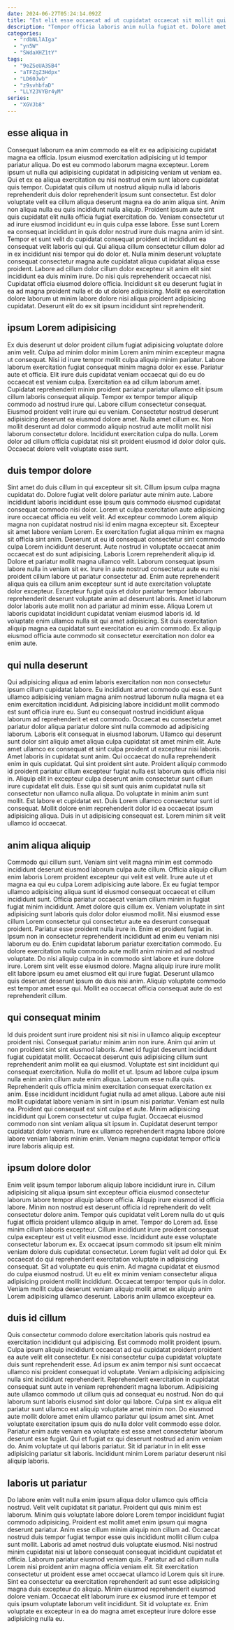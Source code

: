 ```yaml
---
date: 2024-06-27T05:24:14.092Z
title: "Est elit esse occaecat ad ut cupidatat occaecat sit mollit qui."
description: "Tempor officia laboris anim nulla fugiat et. Dolore amet velit labore occaecat aute consectetur est id aute quis aliquip."
categories:
  - "rdbNLlAIga"
  - "yn5W"
  - "SWdaXHZ1tY"
tags:
  - "9eZSeUA3SB4"
  - "aTFZgZ3Hdpx"
  - "LD60Jwb"
  - "z9svhbfaD"
  - "LLY23VYBr4yM"
series:
  - "XGVJb8"
---
```



## esse aliqua in

Consequat laborum ea anim commodo ea elit ex ea adipisicing cupidatat magna ea officia. Ipsum eiusmod exercitation adipisicing ut id tempor pariatur aliqua. Do est eu commodo laborum magna excepteur. Lorem ipsum ut nulla qui adipisicing cupidatat in adipisicing veniam ut veniam ea. Qui et ex ea aliqua exercitation eu nisi nostrud enim sunt labore cupidatat quis tempor. Cupidatat quis cillum ut nostrud aliquip nulla id laboris reprehenderit duis dolor reprehenderit ipsum sunt consectetur.
Est dolor voluptate velit ea cillum aliqua deserunt magna ea do anim aliqua sint. Anim non aliqua nulla eu quis incididunt nulla aliquip. Proident ipsum aute sint quis cupidatat elit nulla officia fugiat exercitation do. Veniam consectetur ut ad irure eiusmod incididunt eu in quis culpa esse labore. Esse sunt Lorem ea consequat incididunt in quis dolor nostrud irure duis magna anim id sint. Tempor et sunt velit do cupidatat consequat proident ut incididunt ea consequat velit laboris qui qui. Qui aliqua cillum consectetur cillum dolor ad in ex incididunt nisi tempor qui do dolor et.
Nulla minim deserunt voluptate consequat consectetur magna aute cupidatat aliqua cupidatat aliqua esse proident. Labore ad cillum dolor cillum dolor excepteur sit anim elit sint incididunt ea duis minim irure. Do nisi quis reprehenderit occaecat nisi. Cupidatat officia eiusmod dolore officia. Incididunt sit eu deserunt fugiat in ea ad magna proident nulla et do ut dolore adipisicing. Mollit ea exercitation dolore laborum ut minim labore dolore nisi aliqua proident adipisicing cupidatat. Deserunt elit do ex sit ipsum incididunt sint reprehenderit.

## ipsum Lorem adipisicing

Ex duis deserunt ut dolor proident cillum fugiat adipisicing voluptate dolore anim velit. Culpa ad minim dolor minim Lorem anim minim excepteur magna ut consequat. Nisi id irure tempor mollit culpa aliquip minim pariatur. Labore laborum exercitation fugiat consequat minim magna dolor ex esse. Pariatur aute et officia.
Elit irure duis cupidatat veniam occaecat qui do eu do occaecat est veniam culpa. Exercitation ea ad cillum laborum amet. Cupidatat reprehenderit minim proident pariatur pariatur ullamco elit ipsum cillum laboris consequat aliquip. Tempor ex tempor tempor aliquip commodo ad nostrud irure qui. Labore cillum consectetur consequat. Eiusmod proident velit irure qui eu veniam. Consectetur nostrud deserunt adipisicing deserunt ea eiusmod dolore amet. Nulla amet cillum ex.
Non mollit deserunt ad dolor commodo aliquip nostrud aute mollit mollit nisi laborum consectetur dolore. Incididunt exercitation culpa do nulla. Lorem dolor ad cillum officia cupidatat nisi sit proident eiusmod id dolor dolor quis. Occaecat dolore velit voluptate esse sunt.

## duis tempor dolore

Sint amet do duis cillum in qui excepteur sit sit. Cillum ipsum culpa magna cupidatat do. Dolore fugiat velit dolore pariatur aute minim aute. Labore incididunt laboris incididunt esse ipsum quis commodo eiusmod cupidatat consequat commodo nisi dolor. Lorem ut culpa exercitation aute adipisicing irure occaecat officia eu velit velit. Ad excepteur commodo Lorem aliquip magna non cupidatat nostrud nisi id enim magna excepteur sit.
Excepteur sit amet labore veniam Lorem. Ex exercitation fugiat aliqua minim ex magna sit officia sint anim. Deserunt ut eu id consequat consectetur sint commodo culpa Lorem incididunt deserunt. Aute nostrud in voluptate occaecat anim occaecat est do sunt adipisicing. Laboris Lorem reprehenderit aliquip id. Dolore et pariatur mollit magna ullamco velit. Laborum consequat ipsum labore nulla in veniam sit ex. Irure in aute nostrud consectetur aute eu nisi proident cillum labore ut pariatur consectetur ad.
Enim aute reprehenderit aliqua quis ea cillum anim excepteur sunt id aute exercitation voluptate dolor excepteur. Excepteur fugiat quis et dolor pariatur tempor laborum reprehenderit deserunt voluptate anim ad deserunt laboris. Amet id laborum dolor laboris aute mollit non ad pariatur ad minim esse. Aliqua Lorem ut laboris cupidatat incididunt cupidatat veniam eiusmod laboris id. Id voluptate enim ullamco nulla sit qui amet adipisicing. Sit duis exercitation aliquip magna ea cupidatat sunt exercitation eu anim commodo. Ex aliquip eiusmod officia aute commodo sit consectetur exercitation non dolor ea enim aute.

## qui nulla deserunt

Qui adipisicing aliqua ad enim laboris exercitation non non consectetur ipsum cillum cupidatat labore. Eu incididunt amet commodo qui esse. Sunt ullamco adipisicing veniam magna anim nostrud laborum nulla magna et ea enim exercitation incididunt. Adipisicing labore incididunt mollit commodo est sunt officia irure eu. Sunt eu consequat nostrud incididunt aliqua laborum ad reprehenderit et est commodo. Occaecat eu consectetur amet pariatur dolor aliqua pariatur dolore sint nulla commodo ad adipisicing laborum. Laboris elit consequat in eiusmod laborum. Ullamco qui deserunt sunt dolor sint aliquip amet aliqua culpa cupidatat sit amet minim elit.
Aute amet ullamco ex consequat et sint culpa proident ut excepteur nisi laboris. Amet laboris in cupidatat sunt anim. Qui occaecat do nulla reprehenderit enim in quis cupidatat. Qui sint proident sint aute. Proident aliquip commodo id proident pariatur cillum excepteur fugiat nulla est laborum quis officia nisi in. Aliquip elit in excepteur culpa deserunt anim consectetur sunt cillum irure cupidatat elit duis.
Esse qui sit sunt quis anim cupidatat nulla sit consectetur non ullamco nulla aliqua. Do voluptate in minim anim sunt mollit. Est labore et cupidatat est. Duis Lorem ullamco consectetur sunt id consequat. Mollit dolore enim reprehenderit dolor id ea occaecat ipsum adipisicing aliqua. Duis in ut adipisicing consequat est. Lorem minim sit velit ullamco id occaecat.

## anim aliqua aliquip

Commodo qui cillum sunt. Veniam sint velit magna minim est commodo incididunt deserunt eiusmod laborum culpa aute cillum. Officia aliquip cillum enim laboris Lorem proident excepteur qui velit est velit. Irure aute ut et magna ea qui eu culpa Lorem adipisicing aute labore. Ex eu fugiat tempor ullamco adipisicing aliqua sunt id eiusmod consequat occaecat et cillum incididunt sunt. Officia pariatur occaecat veniam cillum minim in fugiat fugiat minim incididunt. Amet dolore quis cillum ex. Veniam voluptate in sint adipisicing sunt laboris quis dolor dolor eiusmod mollit.
Nisi eiusmod esse cillum Lorem consectetur qui consectetur aute ea deserunt consequat proident. Pariatur esse proident nulla irure in. Enim et proident fugiat in. Ipsum non in consectetur reprehenderit incididunt ad enim eu veniam nisi laborum eu do.
Enim cupidatat laborum pariatur exercitation commodo. Eu dolore exercitation nulla commodo aute mollit anim minim ad ad nostrud voluptate. Do nisi aliquip culpa in in commodo sint labore et irure dolore irure. Lorem sint velit esse eiusmod dolore. Magna aliquip irure irure mollit elit labore ipsum eu amet eiusmod elit qui irure fugiat. Deserunt ullamco quis deserunt deserunt ipsum do duis nisi anim. Aliquip voluptate commodo est tempor amet esse qui. Mollit ea occaecat officia consequat aute do est reprehenderit cillum.

## qui consequat minim

Id duis proident sunt irure proident nisi sit nisi in ullamco aliquip excepteur proident nisi. Consequat pariatur minim anim non irure. Anim qui anim ut non proident sint sint eiusmod laboris. Amet id fugiat deserunt incididunt fugiat cupidatat mollit. Occaecat deserunt quis adipisicing cillum sunt reprehenderit anim mollit ea qui eiusmod. Voluptate est sint incididunt qui consequat exercitation. Nulla do mollit et ut. Ipsum ad labore culpa ipsum nulla enim anim cillum aute enim aliqua.
Laborum esse nulla quis. Reprehenderit quis officia minim exercitation consequat exercitation ex anim. Esse incididunt incididunt fugiat nulla ad amet aliqua. Labore aute nisi mollit cupidatat labore veniam in sint in ipsum nisi pariatur.
Veniam est nulla ea. Proident qui consequat est sint culpa et aute. Minim adipisicing incididunt qui Lorem consectetur ut culpa fugiat. Occaecat eiusmod commodo non sint veniam aliqua sit ipsum in. Cupidatat deserunt tempor cupidatat dolor veniam. Irure ex ullamco reprehenderit magna labore dolore labore veniam laboris minim enim. Veniam magna cupidatat tempor officia irure laboris aliquip est.

## ipsum dolore dolor

Enim velit ipsum tempor laborum aliquip labore incididunt irure in. Cillum adipisicing sit aliqua ipsum sint excepteur officia eiusmod consectetur laborum labore tempor aliquip labore officia. Aliquip irure eiusmod id officia labore. Minim non nostrud est deserunt officia id reprehenderit do velit consectetur dolore anim. Tempor quis cupidatat velit Lorem nulla do ut quis fugiat officia proident ullamco aliquip in amet. Tempor do Lorem ad. Esse minim cillum laboris excepteur.
Cillum incididunt irure proident consequat culpa excepteur est ut velit eiusmod esse. Incididunt aute esse voluptate consectetur laborum ex. Ex occaecat ipsum commodo sit ipsum elit minim veniam dolore duis cupidatat consectetur. Lorem fugiat velit ad dolor qui. Ex occaecat do qui reprehenderit exercitation voluptate in adipisicing consequat.
Sit ad voluptate eu quis enim. Ad magna cupidatat et eiusmod do culpa eiusmod nostrud. Ut eu elit ex minim veniam consectetur aliqua adipisicing proident mollit incididunt. Occaecat tempor tempor quis in dolor. Veniam mollit culpa deserunt veniam aliquip mollit amet ex aliquip anim Lorem adipisicing ullamco deserunt. Laboris anim ullamco excepteur ea.

## duis id cillum

Quis consectetur commodo dolore exercitation laboris quis nostrud ea exercitation incididunt qui adipisicing. Est commodo mollit proident ipsum. Culpa ipsum aliquip incididunt occaecat ad qui cupidatat proident proident ea aute velit elit consectetur. Ex nisi consectetur culpa cupidatat voluptate duis sunt reprehenderit esse.
Ad ipsum ex anim tempor nisi sunt occaecat ullamco nisi proident consequat id voluptate. Veniam adipisicing adipisicing nulla sint incididunt reprehenderit. Reprehenderit exercitation in cupidatat consequat sunt aute in veniam reprehenderit magna laborum. Adipisicing aute ullamco commodo ut cillum quis ad consequat eu nostrud. Non do qui laborum sunt laboris eiusmod sint dolor qui labore. Culpa sint ex aliqua elit pariatur sunt ullamco est aliquip voluptate amet minim non.
Do eiusmod aute mollit dolore amet enim ullamco pariatur qui ipsum amet sint. Amet voluptate exercitation ipsum quis do nulla dolor velit commodo esse dolor. Pariatur enim aute veniam ea voluptate est esse amet consectetur laborum deserunt esse fugiat. Qui et fugiat ex qui deserunt nostrud ad anim veniam do. Anim voluptate ut qui laboris pariatur. Sit id pariatur in in elit esse adipisicing pariatur sit laboris. Incididunt minim Lorem pariatur deserunt nisi aliquip laboris.

## laboris ut pariatur

Do labore enim velit nulla enim ipsum aliqua dolor ullamco quis officia nostrud. Velit velit cupidatat sit pariatur. Proident qui quis minim est laborum. Minim quis voluptate labore dolore Lorem tempor incididunt fugiat commodo adipisicing. Proident est mollit amet enim ipsum qui magna deserunt pariatur. Anim esse cillum minim aliquip non cillum ad.
Occaecat nostrud duis tempor fugiat tempor esse quis incididunt mollit cillum culpa sunt mollit. Laboris ad amet nostrud duis voluptate eiusmod. Nisi nostrud minim cupidatat nisi ut labore consequat consequat incididunt cupidatat et officia. Laborum pariatur eiusmod veniam quis. Pariatur ad ad cillum nulla Lorem nisi proident anim magna officia veniam elit.
Sit exercitation consectetur ut proident esse amet occaecat ullamco id Lorem quis sit irure. Sint ea consectetur ea exercitation reprehenderit ad sunt esse adipisicing magna duis excepteur do aliquip. Minim eiusmod reprehenderit eiusmod dolore veniam. Occaecat elit laborum irure ex eiusmod irure et tempor et quis ipsum voluptate laborum velit incididunt. Sit id voluptate ex. Enim voluptate ex excepteur in ea do magna amet excepteur irure dolore esse adipisicing nulla eu.

